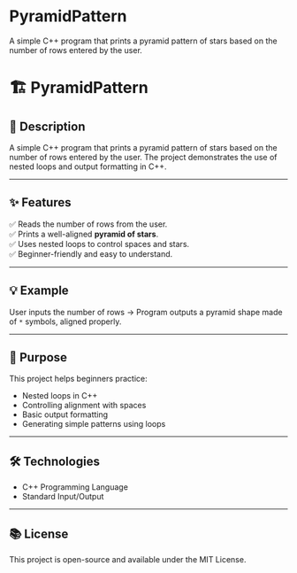 # PyramidPattern
A simple C++ program that prints a pyramid pattern of stars based on the number of rows entered by the user. 


# 🏗️ PyramidPattern

## 📄 Description  
A simple C++ program that prints a pyramid pattern of stars based on the number of rows entered by the user. The project demonstrates the use of nested loops and output formatting in C++.

---

## ✨ Features  
✅ Reads the number of rows from the user.  
✅ Prints a well-aligned **pyramid of stars**.  
✅ Uses nested loops to control spaces and stars.  
✅ Beginner-friendly and easy to understand.

---

## 💡 Example  
User inputs the number of rows → Program outputs a pyramid shape made of `*` symbols, aligned properly.

---

## 🎯 Purpose  
This project helps beginners practice:  
- Nested loops in C++  
- Controlling alignment with spaces  
- Basic output formatting  
- Generating simple patterns using loops  

---

## 🛠️ Technologies  
- C++ Programming Language  
- Standard Input/Output  

---

## 📚 License  
This project is open-source and available under the MIT License.
